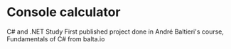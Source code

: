 # Console calculator
C# and .NET Study
First published project done in André Baltieri's course, Fundamentals of C# from balta.io
